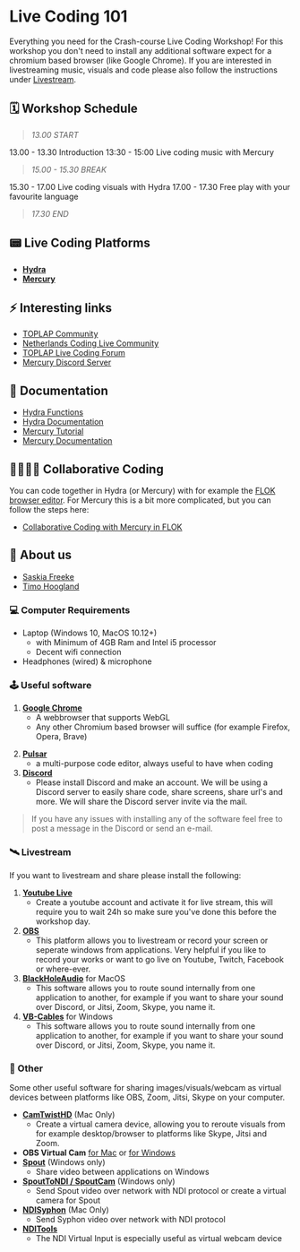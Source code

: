 # Live Coding 101

Everything you need for the Crash-course Live Coding Workshop! For this workshop you don't need to install any additional software expect for a chromium based browser (like Google Chrome). If you are interested in livestreaming music, visuals and code please also follow the instructions under [Livestream](#livestream).
## 🗓 Workshop Schedule

>*13.00 START*

13.00 - 13.30 Introduction
13:30 - 15:00  Live coding music with Mercury

>*15.00 - 15.30 BREAK*

15.30 - 17.00 Live coding visuals with Hydra
17.00 - 17.30 Free play with your favourite language

>*17.30 END*

## 📟 Live Coding Platforms

- [**Hydra**](http://hydra.ojack.xyz)
- [**Mercury**](http://mercury.timohoogland.com)

## ⚡️ Interesting links
- [TOPLAP Community](https://blog.toplap.org/)
- [Netherlands Coding Live Community](https://netherlands-coding-live.github.io/)
- [TOPLAP Live Coding Forum](https://forum.toplap.org/c/communities/nl/18)
- [Mercury Discord Server](https://discord.gg/vt59NYU)

## 📖 Documentation

- [Hydra Functions](https://ojack.xyz/hydra-functions/)
- [Hydra Documentation](https://hydra.ojack.xyz/docs/)
- [Mercury Tutorial](https://tmhglnd.github.io/mercury/tutorial.html)
- [Mercury Documentation](https://tmhglnd.github.io/mercury/reference.html)

## 👩‍💻👨‍💻 Collaborative Coding

You can code together in Hydra (or Mercury) with for example the [FLOK browser editor](https://flok.clic.cf/). For Mercury this is a bit more complicated, but you can follow the steps here:

- [Collaborative Coding with Mercury in FLOK](https://tmhglnd.github.io/mercury/collaborate.html)

## 👋 About us

- [Saskia Freeke](https://sasj.nl/portfolio/)
- [Timo Hoogland](http://www.timohoogland.com)


### 💻 Computer Requirements

- Laptop (Windows 10, MacOS 10.12+)
	- with Minimum of 4GB Ram and Intel i5 processor
	- Decent wifi connection
- Headphones (wired) & microphone

### 🕹 Useful software

1. [**Google Chrome**](https://www.google.com/chrome/)
	- A webbrowser that supports WebGL
	- Any other Chromium based browser will suffice (for example Firefox, Opera, Brave)
<!-- 2. **Max8** for [Windows](https://akiaj5esl75o5wbdcv2a-maxmspjitter.s3.amazonaws.com/Max808_x64_190808.zip) or [Mac](https://akiaj5esl75o5wbdcv2a-maxmspjitter.s3.amazonaws.com/Max808_190808.dmg)
	- the creative coding environment that Mercury runs in. You do not need to buy a Max license to run Mercury!
3. [**Mercury**](https://github.com/tmhglnd/mercury/blob/master/docs/tutorial.md#-install-mercury)
	- By following the instructions in the tutorial chapters **install** and **launch**. -->
2. [**Pulsar**](https://pulsar-edit.dev/)
  	- a multi-purpose code editor, always useful to have when coding
3. [**Discord**](https://discord.com/new)
  	- Please install Discord and make an account. We will be using a Discord server to easily share code, share screens, share url's and more. We will share the Discord server invite via the mail.
	
>If you have any issues with installing any of the software feel free to post a message in the Discord or send an e-mail.
	
### 🛰 Livestream

If you want to livestream and share please install the following:

1. [**Youtube Live**](https://studio.youtube.com/video/2Se7fskJZCo/livestreaming)
	- Create a youtube account and activate it for live stream, this will require you to wait 24h so make sure you've done this before the workshop day.
2. [**OBS**](https://obsproject.com/)
  	- This platform allows you to livestream or record your screen or seperate windows from applications. Very helpful if you like to record your works or want to go live on Youtube, Twitch, Facebook or where-ever.
3. [**BlackHoleAudio**](https://existential.audio/blackhole/?pk_campaign=github&pk_kwd=release) for MacOS
	- This software allows you to route sound internally from one application to another, for example if you want to share your sound over Discord, or Jitsi, Zoom, Skype, you name it.
3. [**VB-Cables**](https://www.vb-audio.com/Cable/) for Windows
  	- This software allows you to route sound internally from one application to another, for example if you want to share your sound over Discord, or Jitsi, Zoom, Skype, you name it.
	
### 👾 Other

Some other useful software for sharing images/visuals/webcam as virtual devices between platforms like OBS, Zoom, Jitsi, Skype on your computer.

- [**CamTwistHD**](http://camtwiststudio.com/download/) (Mac Only)
	- Create a virtual camera device, allowing you to reroute visuals from for example desktop/browser to platforms like Skype, Jitsi and Zoom.
- **OBS Virtual Cam** [for Mac](https://github.com/johnboiles/obs-mac-virtualcam/releases/tag/v1.2.1) or [for Windows](https://github.com/Fenrirthviti/obs-virtual-cam/releases)
- [**Spout**](https://spout.zeal.co/) (Windows only)
	- Share video between applications on Windows
- [**SpoutToNDI / SpoutCam**](https://leadedge.github.io/) (Windows only)
	- Send Spout video over network with NDI protocol or create a virtual camera for Spout
- [**NDISyphon**](https://docs.vidvox.net/freebies_ndi_syphon.html) (Mac Only)
	- Send Syphon video over network with NDI protocol
- [**NDITools**](https://ndi.tv/tools/)
	- The NDI Virtual Input is especially useful as virtual webcam device


<!--
# Schedule of Live Coding 101 at iii

### Day 1 (Saturday 21 Nov)

>*10.45 - 11.00 Virtual "Walk-in"*

11.00 - 11.45 Introductions

>*11.45 - 12.00 SHORT BREAK*

12.00 - 12.45 Mercury Session #1.1

>*12.45 - 13.30 LUNCH BREAK*

13.30 - 15.00 Mercury Session #1.2

>*15.00 - 15.30 SHORT BREAK*

15.30 - 17.30 Hydra Session #1

17.30 - 18.00 Free Play with Mercury or Hydra

### Day 2 (Sunday 22 Nov)

>*11.45 - 12.00 Virtual "Walk-in"*

12.00 - 13.30 Mercury / Hydra Session #2 (parallel)

>*13.30 - 14.15 LUNCH BREAK*

14.15 - 16.00 Free play, optionally with collaborative platforms like Flok, Troop, or try streaming with Youtube

### Day 2 Evening (Sunday 22 Nov)

>*19.00 - 19.30 Sound/Visual Check livestreams*

19.30 - 20.00 Participate in Online Algorave

20.30 - 00.00 iii NL_CL Algorave (Livestream at [Eulerroom](https://www.youtube.com/channel/UC_N48pxd05dX53_8vov8zqA))
-->
